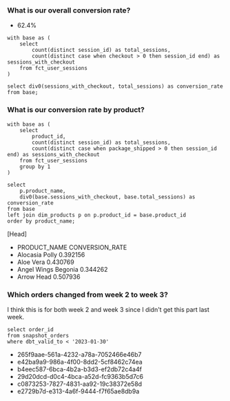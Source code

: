 ### What is our overall conversion rate?

- 62.4%

```
with base as (
    select 
        count(distinct session_id) as total_sessions,
        count(distinct case when checkout > 0 then session_id end) as sessions_with_checkout
    from fct_user_sessions
)

select div0(sessions_with_checkout, total_sessions) as conversion_rate from base;
```

### What is our conversion rate by product?

```
with base as (
    select 
        product_id,
        count(distinct session_id) as total_sessions,
        count(distinct case when package_shipped > 0 then session_id end) as sessions_with_checkout
    from fct_user_sessions
    group by 1
)

select
    p.product_name,
    div0(base.sessions_with_checkout, base.total_sessions) as conversion_rate
from base
left join dim_products p on p.product_id = base.product_id
order by product_name;
```
[Head]
- PRODUCT_NAME	CONVERSION_RATE
- Alocasia Polly	0.392156
- Aloe Vera	0.430769
- Angel Wings Begonia	0.344262
- Arrow Head	0.507936

### Which orders changed from week 2 to week 3? 

I think this is for both week 2 and week 3 since I didn't get this part last week.

```
select order_id
from snapshot_orders
where dbt_valid_to < '2023-01-30' 
```

- 265f9aae-561a-4232-a78a-7052466e46b7
- e42ba9a9-986a-4f00-8dd2-5cf8462c74ea
- b4eec587-6bca-4b2a-b3d3-ef2db72c4a4f
- 29d20dcd-d0c4-4bca-a52d-fc9363b5d7c6
- c0873253-7827-4831-aa92-19c38372e58d
- e2729b7d-e313-4a6f-9444-f7f65ae8db9a
